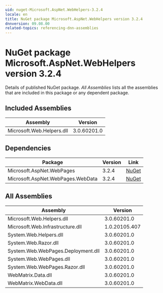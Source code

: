 ```yaml
---
uid: nuget-Microsoft.AspNet.WebHelpers-3.2.4
locale: en
title: NuGet package Microsoft.AspNet.WebHelpers version 3.2.4
dnnversion: 09.08.00
related-topics: referencing-dnn-assemblies
---
```


# NuGet package Microsoft.AspNet.WebHelpers version 3.2.4
Details of published NuGet package.
*All Assemblies* lists all the assemblies that are included in this package or any dependent package.

## Included Assemblies

|Assembly|Version|
|---|---|
|Microsoft.Web.Helpers.dll|3.0.60201.0|

## Dependencies

|Package|Version|Link|
|---|---|---|
|Microsoft.AspNet.WebPages|3.2.4|[NuGet](https://www.nuget.org/packages/Microsoft.AspNet.WebPages/3.2.4)|
|Microsoft.AspNet.WebPages.WebData|3.2.4|[NuGet](https://www.nuget.org/packages/Microsoft.AspNet.WebPages.WebData/3.2.4)|

## All Assemblies

|Assembly|Version|
|---|---|
|Microsoft.Web.Helpers.dll|3.0.60201.0|
|Microsoft.Web.Infrastructure.dll|1.0.20105.407|
|System.Web.Helpers.dll|3.0.60201.0|
|System.Web.Razor.dll|3.0.60201.0|
|System.Web.WebPages.Deployment.dll|3.0.60201.0|
|System.Web.WebPages.dll|3.0.60201.0|
|System.Web.WebPages.Razor.dll|3.0.60201.0|
|WebMatrix.Data.dll|3.0.60201.0|
|WebMatrix.WebData.dll|3.0.60201.0|


